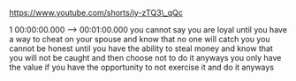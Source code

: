 https://www.youtube.com/shorts/iy-zTQ3\_qQc

1 00:00:00.000 --\> 00:01:00.000 you cannot say you are loyal until you
have a way to cheat on your spouse and know that no one will catch you
you cannot be honest until you have the ability to steal money and know
that you will not be caught and then choose not to do it anyways you
only have the value if you have the opportunity to not exercise it and
do it anyways
